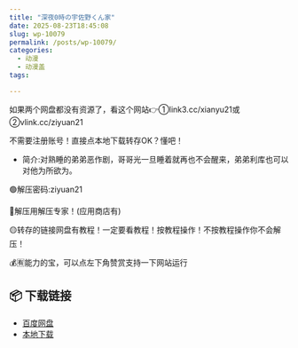 ```yaml
---
title: "深夜0時の宇佐野くん家"
date: 2025-08-23T18:45:08
slug: wp-10079
permalink: /posts/wp-10079/
categories:
  - 动漫
  - 动漫盖
tags:

---
```


如果两个网盘都没有资源了，看这个网站👉①link3.cc/xianyu21或②vlink.cc/ziyuan21

不需要注册账号！直接点本地下载转存OK？懂吧！

*   简介:对熟睡的弟弟恶作剧，哥哥光一旦睡着就再也不会醒来，弟弟利库也可以对他为所欲为。

🟢解压密码:ziyuan21

🔵解压用解压专家！(应用商店有)

🟡转存的链接网盘有教程！一定要看教程！按教程操作！不按教程操作你不会解压！

💰🈶能力的宝，可以点左下角赞赏支持一下网站运行

## 📦 下载链接
- [百度网盘](https://blziyuan21.com/pay-download/10079?key=9dbc0d3ae0&down_id=0)
- [本地下载](https://blziyuan21.com/pay-download/10079?key=9dbc0d3ae0&down_id=1)

